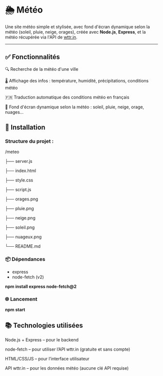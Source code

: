 # 🌦️ Météo

Une site météo simple et stylisée, avec fond d'écran dynamique selon la météo (soleil, pluie, neige, orages), créée avec **Node.js**, **Express**, et la météo récupérée via l'API de [wttr.in](https://wttr.in).

---

## ✅ Fonctionnalités

🔍 Recherche de la météo d'une ville

🌡️ Affichage des infos : température, humidité, précipitations, conditions météo

🇫🇷 Traduction automatique des conditions météo en français

🌄 Fond d'écran dynamique selon la météo : soleil, pluie, neige, orage, nuages…


## 🔧 Installation

### Structure du projet :

/meteo

├── server.js

├── index.html

├── style.css

├── script.js

├── orages.png

├── pluie.png

├── neige.png

├── soleil.png

├── nuageux.png

└── README.md


### 📦 Dépendances

* express
* node-fetch (v2)

**npm install express node-fetch@2**


### 🌐 Lancement

**npm start**


## 📚 Technologies utilisées

Node.js + Express – pour le backend

node-fetch – pour utiliser l’API wttr.in (gratuite et sans compte)

HTML/CSS/JS – pour l’interface utilisateur

API wttr.in – pour les données météo (aucune clé API requise)
